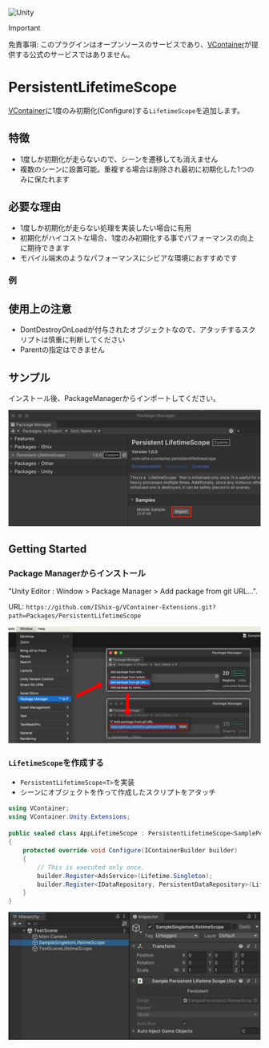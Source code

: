 ![Unity](https://img.shields.io/badge/Unity-2021.3%2B-black)

> [!IMPORTANT]
> 免責事項: このプラグインはオープンソースのサービスであり、[VContainer](https://github.com/hadashiA/VContainer)が提供する公式のサービスではありません。

# PersistentLifetimeScope

[VContainer](https://github.com/hadashiA/VContainer)に1度のみ初期化(Configure)する`LifetimeScope`を追加します。

## 特徴

- 1度しか初期化が走らないので、シーンを遷移しても消えません
- 複数のシーンに設置可能。重複する場合は削除され最初に初期化した1つのみに保たれます

## 必要な理由

- 1度しか初期化が走らない処理を実装したい場合に有用
- 初期化がハイコストな場合、1度のみ初期化する事でパフォーマンスの向上に期待できます
- モバイル端末のようなパフォーマンスにシビアな環境におすすめです

### 例



## 使用上の注意

- DontDestroyOnLoadが付与されたオブジェクトなので、アタッチするスクリプトは慎重に判断してください
- Parentの指定はできません

## サンプル

インストール後、PackageManagerからインポートしてください。

<img src="Docs/sample.jpg" width="650"/>

## Getting Started

### Package Managerからインストール

"Unity Editor : Window > Package Manager > Add package from git URL...".

URL: `https://github.com/IShix-g/VContainer-Extensions.git?path=Packages/PersistentLifetimeScope`

![](Docs/add_package.png)

### `LifetimeScope`を作成する

- `PersistentLifetimeScope<T>`を実装
- シーンにオブジェクトを作って作成したスクリプトをアタッチ

```csharp
using VContainer;
using VContainer.Unity.Extensions;

public sealed class AppLifetimeScope : PersistentLifetimeScope<SamplePersistentLifetimeScope>
{
    protected override void Configure(IContainerBuilder builder)
    {
        // This is executed only once.
        builder.Register<AdsService>(Lifetime.Singleton);
        builder.Register<IDataRepository, PersistentDataRepository>(Lifetime.Singleton);
    }
}
```

<img src="Docs/inspector.jpg" width="650"/>

